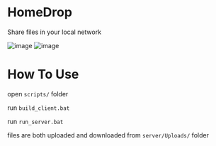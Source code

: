 # HomeDrop
Share files in your local network


![image](https://github.com/Byte-White/HomeDrop/assets/51212450/80902023-9b16-40fe-8818-f52f3f292838)
![image](https://github.com/Byte-White/HomeDrop/assets/51212450/cb874b1a-2ba1-4fb0-9be0-e4b78812b8dc)

# How To Use

open `scripts/` folder

run `build_client.bat`

run `run_server.bat`

files are both uploaded and downloaded from `server/Uploads/` folder

